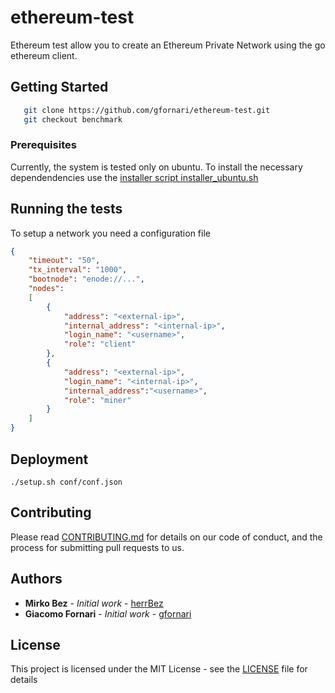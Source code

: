 # ethereum-test

Ethereum test allow you to create an Ethereum Private Network using the go ethereum client.

## Getting Started

```sh
   git clone https://github.com/gfornari/ethereum-test.git
   git checkout benchmark
```

### Prerequisites

Currently, the system is tested only on ubuntu. To install the necessary dependendencies use the [installer script installer_ubuntu.sh](installer_ubuntu.sh)

## Running the tests

To setup a network you need a configuration file

```json
{
    "timeout": "50",
    "tx_interval": "1000",
    "bootnode": "enode://...",
    "nodes": 
    [
        {
            "address": "<external-ip>",
            "internal_address": "<internal-ip>",
            "login_name": "<username>",
            "role": "client"
        },
        {
            "address": "<external-ip>",
            "login_name": "<internal-ip>",
            "internal_address":"<username>",
            "role": "miner"
        }
    ]
}
```

## Deployment

```./setup.sh conf/conf.json```

## Contributing

Please read [CONTRIBUTING.md](https://gist.github.com/PurpleBooth/b24679402957c63ec426) for details on our code of conduct, and the process for submitting pull requests to us.

## Authors

* **Mirko Bez** - *Initial work* - [herrBez](https://github.com/herrBez)
* **Giacomo Fornari** - *Initial work* - [gfornari](https://github.com/gfornari)

## License

This project is licensed under the MIT License - see the [LICENSE](LICENSE.md) file for details


